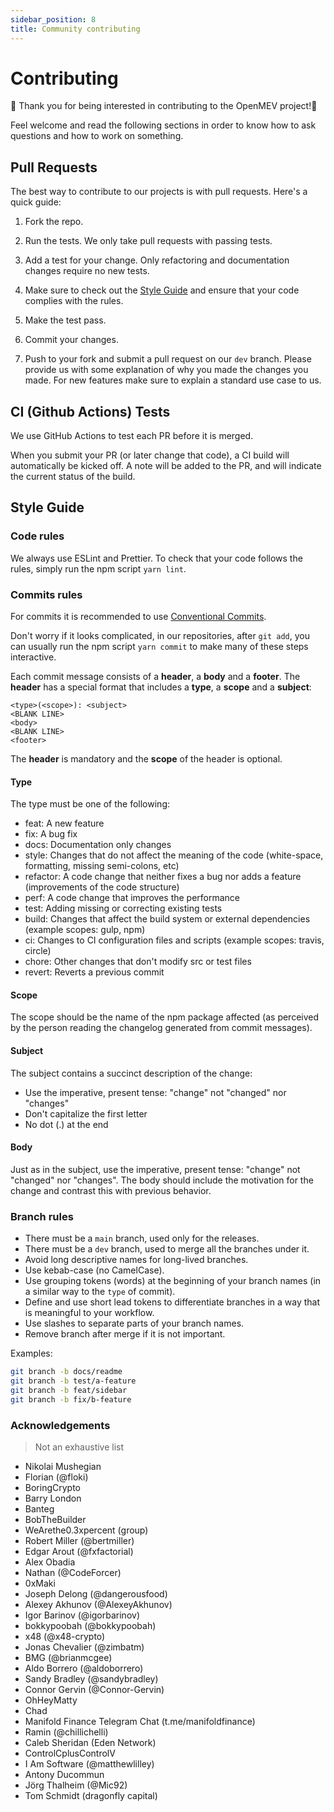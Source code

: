```yaml
---
sidebar_position: 8
title: Community contributing
---
```


# Contributing

:tada: Thank you for being interested in contributing to the OpenMEV project!:tada:


Feel welcome and read the following sections in order to know how to ask questions and how to work on something.



## Pull Requests

The best way to contribute to our projects is with pull requests. Here's a quick guide:

1. Fork the repo.

2. Run the tests. We only take pull requests with passing tests.

3. Add a test for your change. Only refactoring and documentation changes require no new tests.

4. Make sure to check out the [Style Guide](/contributing#style-guide) and ensure that your code complies with the
   rules.

5. Make the test pass.

6. Commit your changes.

7. Push to your fork and submit a pull request on our `dev` branch. Please provide us with some explanation of why you
   made the changes you made. For new features make sure to explain a standard use case to us.

## CI (Github Actions) Tests

We use GitHub Actions to test each PR before it is merged.

When you submit your PR (or later change that code), a CI build will automatically be kicked off. A note will be added
to the PR, and will indicate the current status of the build.

## Style Guide

### Code rules

We always use ESLint and Prettier. To check that your code follows the rules, simply run the npm script `yarn lint`.

### Commits rules

For commits it is recommended to use [Conventional Commits](https://www.conventionalcommits.org).

Don't worry if it looks complicated, in our repositories, after `git add`, you can usually run the npm script
`yarn commit` to make many of these steps interactive.

Each commit message consists of a **header**, a **body** and a **footer**. The **header** has a special format that
includes a **type**, a **scope** and a **subject**:

    <type>(<scope>): <subject>
    <BLANK LINE>
    <body>
    <BLANK LINE>
    <footer>

The **header** is mandatory and the **scope** of the header is optional.

#### Type

The type must be one of the following:

- feat: A new feature
- fix: A bug fix
- docs: Documentation only changes
- style: Changes that do not affect the meaning of the code (white-space, formatting, missing semi-colons, etc)
- refactor: A code change that neither fixes a bug nor adds a feature (improvements of the code structure)
- perf: A code change that improves the performance
- test: Adding missing or correcting existing tests
- build: Changes that affect the build system or external dependencies (example scopes: gulp, npm)
- ci: Changes to CI configuration files and scripts (example scopes: travis, circle)
- chore: Other changes that don't modify src or test files
- revert: Reverts a previous commit

#### Scope

The scope should be the name of the npm package affected (as perceived by the person reading the changelog generated
from commit messages).

#### Subject

The subject contains a succinct description of the change:

- Use the imperative, present tense: "change" not "changed" nor "changes"
- Don't capitalize the first letter
- No dot (.) at the end

#### Body

Just as in the subject, use the imperative, present tense: "change" not "changed" nor "changes". The body should include
the motivation for the change and contrast this with previous behavior.

### Branch rules

- There must be a `main` branch, used only for the releases.
- There must be a `dev` branch, used to merge all the branches under it.
- Avoid long descriptive names for long-lived branches.
- Use kebab-case (no CamelCase).
- Use grouping tokens (words) at the beginning of your branch names (in a similar way to the `type` of commit).
- Define and use short lead tokens to differentiate branches in a way that is meaningful to your workflow.
- Use slashes to separate parts of your branch names.
- Remove branch after merge if it is not important.

Examples:

```bash
git branch -b docs/readme
git branch -b test/a-feature
git branch -b feat/sidebar
git branch -b fix/b-feature
```


### Acknowledgements

> Not an exhaustive list

- Nikolai Mushegian
- Florian (@floki)
- BoringCrypto
- Barry London
- Banteg
- BobTheBuilder
- WeArethe0.3xpercent (group)
- Robert Miller (@bertmiller)
- Edgar Arout (@fxfactorial)
- Alex Obadia
- Nathan (@CodeForcer)
- 0xMaki
- Joseph Delong (@dangerousfood)
- Alexey Akhunov (@AlexeyAkhunov)
- Igor Barinov (@igorbarinov)
- bokkypoobah (@bokkypoobah)
- x48 (@x48-crypto)
- Jonas Chevalier (@zimbatm)
- BMG (@brianmcgee)
- Aldo Borrero (@aldoborrero)
- Sandy Bradley (@sandybradley)
- Connor Gervin (@Connor-Gervin)
- OhHeyMatty
- Chad
- Manifold Finance Telegram Chat (t.me/manifoldfinance)
- Ramin (@chillichelli)
- Caleb Sheridan (Eden Network)
- ControlCplusControlV
- I Am Software (@matthewlilley)
- Antony Ducommun
- Jörg Thalheim (@Mic92)
- Tom Schmidt (dragonfly capital)
